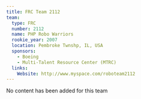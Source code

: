 ```yaml
---
title: FRC Team 2112
team:
  type: FRC
  number: 2112
  name: PHP Robo Warriors
  rookie_year: 2007
  location: Pembroke Twnshp, IL, USA
  sponsors:
    - Boeing
    - Multi-Talent Resource Center (MTRC)
  links:
    Website: http://www.myspace.com/roboteam2112
---
```

No content has been added for this team